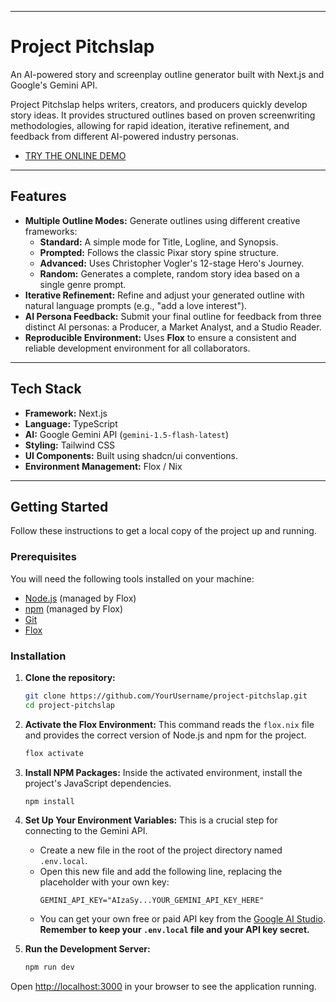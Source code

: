 -----

# Project Pitchslap

An AI-powered story and screenplay outline generator built with Next.js and Google's Gemini API.

Project Pitchslap helps writers, creators, and producers quickly develop story ideas. It provides structured outlines based on proven screenwriting methodologies, allowing for rapid ideation, iterative refinement, and feedback from different AI-powered industry personas.

  * [TRY THE ONLINE DEMO](https://projectpitchslap.com/)

-----

## Features

  * **Multiple Outline Modes:** Generate outlines using different creative frameworks:
      * **Standard:** A simple mode for Title, Logline, and Synopsis.
      * **Prompted:** Follows the classic Pixar story spine structure.
      * **Advanced:** Uses Christopher Vogler's 12-stage Hero's Journey.
      * **Random:** Generates a complete, random story idea based on a single genre prompt.
  * **Iterative Refinement:** Refine and adjust your generated outline with natural language prompts (e.g., "add a love interest").
  * **AI Persona Feedback:** Submit your final outline for feedback from three distinct AI personas: a Producer, a Market Analyst, and a Studio Reader.
  * **Reproducible Environment:** Uses **Flox** to ensure a consistent and reliable development environment for all collaborators.

-----

## Tech Stack

  * **Framework:** Next.js
  * **Language:** TypeScript
  * **AI:** Google Gemini API (`gemini-1.5-flash-latest`)
  * **Styling:** Tailwind CSS
  * **UI Components:** Built using shadcn/ui conventions.
  * **Environment Management:** Flox / Nix

-----

## Getting Started

Follow these instructions to get a local copy of the project up and running.

### **Prerequisites**

You will need the following tools installed on your machine:

  * [Node.js](https://nodejs.org/) (managed by Flox)
  * [npm](https://www.npmjs.com/) (managed by Flox)
  * [Git](https://git-scm.com/)
  * [Flox](https://www.google.com/search?q=https://flox.dev/docs/getting-started/install-flox/)

### **Installation**

1.  **Clone the repository:**

    ```bash
    git clone https://github.com/YourUsername/project-pitchslap.git
    cd project-pitchslap
    ```

2.  **Activate the Flox Environment:**
    This command reads the `flox.nix` file and provides the correct version of Node.js and npm for the project.

    ```bash
    flox activate
    ```

3.  **Install NPM Packages:**
    Inside the activated environment, install the project's JavaScript dependencies.

    ```bash
    npm install
    ```

4.  **Set Up Your Environment Variables:**
    This is a crucial step for connecting to the Gemini API.

      * Create a new file in the root of the project directory named `.env.local`.
      * Open this new file and add the following line, replacing the placeholder with your own key:
        ```
        GEMINI_API_KEY="AIzaSy...YOUR_GEMINI_API_KEY_HERE"
        ```
      * You can get your own free or paid API key from the [Google AI Studio](https://aistudio.google.com/app/apikey). **Remember to keep your `.env.local` file and your API key secret.**

5.  **Run the Development Server:**

    ```bash
    npm run dev
    ```

Open [http://localhost:3000](https://www.google.com/search?q=http://localhost:3000) in your browser to see the application running.
